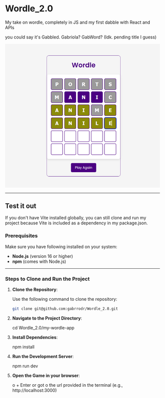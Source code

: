 # Wordle_2.0
My take on wordle, completely in JS and my first dabble with React and APIs

you could say it's Gabbled. Gabriola? GabWord?
(Idk. pending title I guess)

![Alt text](wordle.png "My Wordle")

---

## Test it out

If you don't have Vite installed globally, you can still clone and run my project because Vite is included as a dependency in my package.json.

### Prerequisites

Make sure you have following installed on your system:
- **Node.js** (version 16 or higher)
- **npm** (comes with Node.js)

---

### Steps to Clone and Run the Project

1. **Clone the Repository**:

   Use the following command to clone the repository:
   ```bash
   git clone git@github.com:gabrrodr/Wordle_2.0.git

2. **Navigate to the Project Directory**:

    cd Wordle_2.0/my-wordle-app

3. **Install Dependencies**:

    npm install

4. **Run the Development Server**:

    npm run dev

5. **Open the Game in your browser**:

    o + Enter
    or
    got o the url provided in the terminal (e.g., http://localhost:3000)

